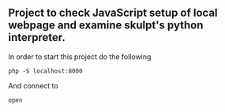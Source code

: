 ## Project to check JavaScript setup of local webpage and examine skulpt's python interpreter.

In order to start this project do the following
```
php -S localhost:8000
```
And connect to
```
open
```
